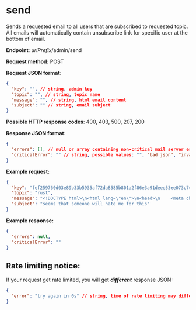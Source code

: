 # send

Sends a requested email to all users that are subscribed to requested topic.
All emails will automatically contain unsubscribe link for specific user at the bottom of email.

**Endpoint**: *urlPrefix*/admin/send

**Request method:** POST

**Request JSON format:**

```json 
{
  "key": "", // string, admin key
  "topic": "", // string, topic name
  "message": "", // string, html email content
  "subject": "" // string, email subject
}
```

**Possible HTTP response codes**: 400, 403, 500, 207, 200

**Response JSON format:**

```json
{
  "errors": [], // null or array containing non-critical mail server errors,
  "criticalError": "" // string, possible values: "", "bad json", "invalid admin key", "bad message html", "database error", "mail server auth encryption set incorrectly"
}
```

**Example request:**

```json
{
  "key": "fef259760d03e89b33b5935af72da8585b801a2f86e3a91deee53ee073c7c84051ab43611308c8dfb7ad9ead00a5ff99eb033a6eac248d7d9e96b5fe5fc45d3e",
  "topic": "rust",
  "message": "<!DOCTYPE html>\n<html lang=\"en\">\n<head>\n    <meta charset=\"UTF-8\">\n    <title>seems like aita</title>\n</head>\n<body>\n<p>i just did a super cool thing</p>\n</body>\n</html>",
  "subject": "seems that someone will hate me for this"
}
```

**Example response:**

```json
{
  "errors": null,
  "criticalError": ""
} 
```

## Rate limiting notice:
If your request get rate limited, you will get ***different*** response JSON:
```json
{
  "error": "try again in 0s" // string, time of rate limiting may differ
}
```